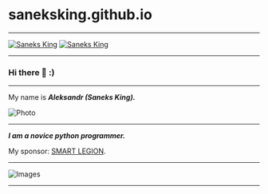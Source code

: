 # saneksking.github.io
***

[![Saneks King](https://img.shields.io/badge/Github-saneksking-blue)](https://github.com/saneksking)
[![Saneks King](https://img.shields.io/badge/Site-https://saneksking.github.io-blue)](https://saneksking.github.io)

***

### Hi there 👋 :)

***

My name is ___Aleksandr (Saneks King).___

![Photo](https://github.com/saneksking/saneksking/raw/master/data/images/saneks.jpg)

***

___I am a novice python programmer.___

My sponsor: [SMART LEGION](https://github.com/smartlegion/).

***

![Images](https://github.com/saneksking/saneksking/raw/master/data/images/klava.gif)

***

